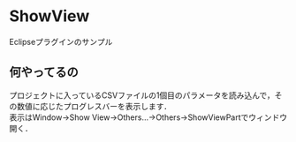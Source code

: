 # ShowView
Eclipseプラグインのサンプル

## 何やってるの
プロジェクトに入っているCSVファイルの1個目のパラメータを読み込んで，その数値に応じたプログレスバーを表示します．  
表示はWindow→Show View→Others…→Others→ShowViewPartでウィンドウ開く．
